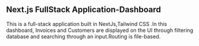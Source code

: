 ## Next.js FullStack Application-Dashboard

This is a full-stack application built in  NextJs,Tailwind CSS .In this dashboard, Invoices and Customers are displayed on the UI through filtering database and searching through an input.Routing is  file-based.
